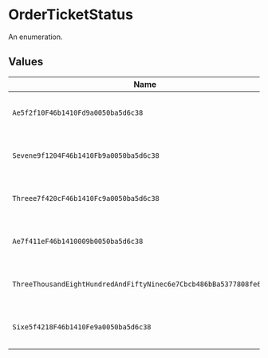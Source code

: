 # OrderTicketStatus

An enumeration.


## Values

| Name                                                                | Value                                                               |
| ------------------------------------------------------------------- | ------------------------------------------------------------------- |
| `Ae5f2f10F46b1410Fd9a0050ba5d6c38`                                  | ae5f2f10-f46b-1410-fd9a-0050ba5d6c38                                |
| `Sevene9f1204F46b1410Fb9a0050ba5d6c38`                              | 7e9f1204-f46b-1410-fb9a-0050ba5d6c38                                |
| `Threee7f420cF46b1410Fc9a0050ba5d6c38`                              | 3e7f420c-f46b-1410-fc9a-0050ba5d6c38                                |
| `Ae7f411eF46b1410009b0050ba5d6c38`                                  | ae7f411e-f46b-1410-009b-0050ba5d6c38                                |
| `ThreeThousandEightHundredAndFiftyNinec6e7Cbcb486bBa5377808fe6e593` | 3859c6e7-cbcb-486b-ba53-77808fe6e593                                |
| `Sixe5f4218F46b1410Fe9a0050ba5d6c38`                                | 6e5f4218-f46b-1410-fe9a-0050ba5d6c38                                |